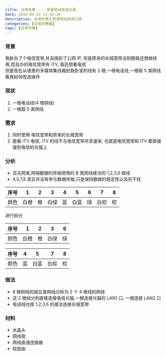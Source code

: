 ```yaml
---
title: 日常折腾 --- 家里网线改造记录
date: 2019-05-22 11:43:26
description: 日常折腾之家里网线改造记录
categories: [日常折腾篇]
tags: [日常折腾]
---
```


<!-- more -->
### 背景
我新办了个电信宽带,并且搞到了公网 IP, 但是原来的长城宽带没到期我还想继续用,而且办的电信宽带有 iTV, 我还想看电视  
但是现在从墙里的多媒体集线箱到我卧室的线有 2 根,一根电话线,一根超 5 类网线
看我如何改造操作

### 现状
1. 一根电话线(4 根铜线)
2. 一根超 5 类网线

### 需求
1. 同时使用 电信宽带和原来的长城宽带
2. 能看 iTV 电视, iTV 的线不与电信宽带共享速率, 也就是电信宽带和 iTV 都直接接到电信的光猫上

### 分析
- 百兆网类,网络数据的传输使用的 B 类网线接法的 1,2,3,6 根线
- 4,5,7,8 其实并没有参与数据传输,只是保持数据的稳定性以及抗干扰



| 序号 |  1   |  2   |  3   |  4   |  5   |  6   |  7   |  8   |
| :--: | :--: | :--: | :--: | :--: | :--: | :--: | :--: | :--: |
| 颜色 | 白橙 |  橙  | 白绿 |  蓝  | 白蓝 |  绿  | 白棕 |  棕  |



进行拆分

| 序号 | 1    | 2    | 3    | 6    |
| ---- | ---- | ---- | ---- | ---- |
| 颜色 | 白橙 | 橙   | 白绿 | 绿   |



| 序号 | 4    | 5    | 7    | 8    |
| ---- | ---- | ---- | ---- | ---- |
| 颜色 | 蓝   | 白蓝 | 白棕 | 棕   |

### 做法
- 8 根铜线的超五类网线分拆为 2 个 4 根线的网线
- 这 2 根线分别直接连接电信光猫,一根连接光猫的 LAN1 口, 一根连接 LAN2 口
- 电话线也按 1,2,3,6 的接法连接长城宽带

### 材料
- 水晶头
- 网线钳
- 网线直通连接器
- 软路由


